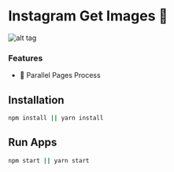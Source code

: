 # Instagram Get Images 🌄
![alt tag](https://i.imgur.com/p9tLZAV.png)

### Features
- 🤖 Parallel Pages Process

## Installation

``` bash
npm install || yarn install
```

## Run Apps
``` bash
npm start || yarn start
```
